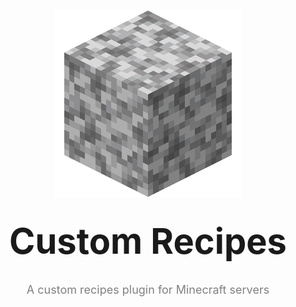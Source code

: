<p align="center">
    <img src="./images/Diorite.png"/>
</p>
<p align="center" style="font-size: 56px; font-weight: bold; line-height: 0.4;">
    Custom Recipes
    <p align="center" style="color: gray; font-size: 18px">
        A custom recipes plugin for Minecraft servers
    </p>
</p>

